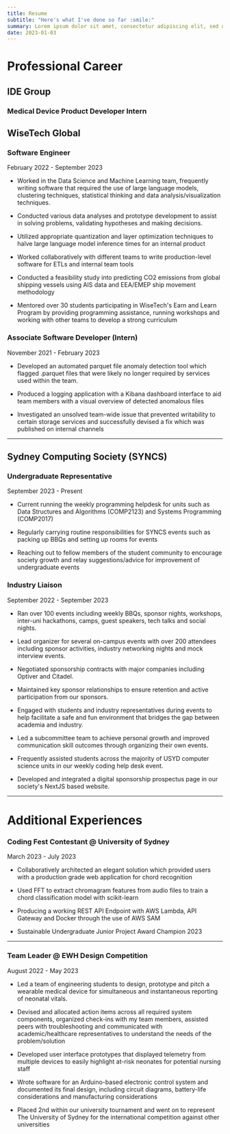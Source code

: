 ```yaml
---
title: Resume
subtitle: "Here's what I've done so far :smile:"
summary: Lorem ipsum dolor sit amet, consectetur adipiscing elit, sed do eiusmod tempor incididunt ut labore et dolore magna aliqua. Ut enim ad minim veniam, quis nostrud exercitation ullamco laboris nisi ut aliquip ex ea commodo consequat. aliqua. Ut enim ad minim veniam, quis nostrud exercitation ullamco laboris nisi ut aliquip ex ea commodo consequat.
date: 2023-01-03
---
```

# Professional Career
## IDE Group
### Medical Device Product Developer Intern
## WiseTech Global
### Software Engineer
February 2022 - September 2023
- Worked in the Data Science and Machine Learning team, frequently writing software that required the use of large language models, clustering techniques, statistical thinking and data analysis/visualization techniques.

- Conducted various data analyses and prototype development to assist in solving problems, validating hypotheses and making decisions. 

- Utilized appropriate quantization and layer optimization techniques to halve large language model inference times for an internal product

- Worked collaboratively with different teams to write production-level software for ETLs and internal team tools

- Conducted a feasibility study into predicting CO2 emissions from global shipping vessels using AIS data and EEA/EMEP ship movement methodology

- Mentored over 30 students participating in WiseTech's Earn and Learn Program by providing programming assistance, running workshops and working with other teams to develop a strong curriculum

### Associate Software Developer (Intern)
November 2021 - February 2023
- Developed an automated parquet file anomaly detection tool which flagged .parquet files that were likely no longer required by services used within the team. 

- Produced a logging application with a Kibana dashboard interface to aid team members with a visual overview of detected anomalous files

- Investigated an unsolved team-wide issue that prevented writability to certain storage services and successfully devised a fix which was published on internal channels
_________
## Sydney Computing Society (SYNCS)
### Undergraduate Representative
September 2023 - Present
- Current running the weekly programming helpdesk for units such as Data Structures and Algorithms (COMP2123) and Systems Programming (COMP2017)

- Regularly carrying routine responsibilities for SYNCS events such as packing up BBQs and setting up rooms for events

- Reaching out to fellow members of the student community to encourage society growth and relay suggestions/advice for improvement of undergraduate events
### Industry Liaison
September 2022 - September 2023
- Ran over 100 events including weekly BBQs, sponsor nights, workshops, inter-uni hackathons, camps, guest speakers, tech talks and social nights.

- Lead organizer for several on-campus events with over 200 attendees including sponsor activities, industry networking nights and mock interview events.

- Negotiated sponsorship contracts with major companies including Optiver and Citadel.

- Maintained key sponsor relationships to ensure retention and active participation from our sponsors.

- Engaged with students and industry representatives during events to help facilitate a safe and fun environment that bridges the gap between academia and industry.

- Led a subcommittee team to achieve personal growth and improved communication skill outcomes through organizing their own events.

- Frequently assisted students across the majority of USYD computer science units in our weekly coding help desk event.

- Developed and integrated a digital sponsorship prospectus page in our society's NextJS based website.
_________

# Additional Experiences
### Coding Fest Contestant @ University of Sydney
March 2023 - July 2023
- Collaboratively architected an elegant solution which provided users with a production grade web application for chord recognition

- Used FFT to extract chromagram features from audio files to train a chord classification model with scikit-learn

- Producing a working REST API Endpoint with AWS Lambda, API Gateway and Docker through the use of AWS SAM

- Sustainable Undergraduate Junior Project Award Champion 2023
_________
### Team Leader @ EWH Design Competition
August 2022 - May 2023
- Led a team of engineering students to design, prototype and pitch a wearable medical device for simultaneous and instantaneous reporting of neonatal vitals.

- Devised and allocated action items across all required system components, organized check-ins with my team members, assisted peers with troubleshooting and communicated with academic/healthcare representatives to understand the needs of the problem/solution

- Developed user interface prototypes that displayed telemetry from multiple devices to easily highlight at-risk neonates for potential nursing staff

- Wrote software for an Arduino-based electronic control system and documented its final design, including circuit diagrams, battery-life considerations and manufacturing considerations

- Placed 2nd within our university tournament and went on to represent The University of Sydney for the international competition against other universities
